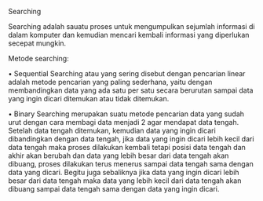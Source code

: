 Searching

Searching adalah sauatu proses untuk mengumpulkan sejumlah informasi di dalam komputer dan kemudian mencari kembali informasi yang diperlukan secepat mungkin.

Metode searching:

•	Sequential Searching atau yang sering disebut dengan pencarian linear adalah metode pencarian yang paling sederhana, yaitu dengan membandingkan data yang ada satu per satu secara berurutan sampai data yang ingin dicari ditemukan atau tidak ditemukan. 

•	Binary Searching merupakan suatu metode pencarian data yang sudah urut dengan cara membagi data menjadi 2 agar mendapat data tengah. Setelah data tengah ditemukan, kemudian data yang ingin dicari dibandingkan dengan data tengah, jika data yang ingin dicari lebih kecil dari data tengah maka proses dilakukan kembali tetapi posisi data tengah dan akhir akan berubah dan data yang lebih besar dari data tengah akan dibuang, proses dilakukan terus menerus sampai data tengah sama dengan data yang dicari. Begitu juga sebaliknya jika data yang ingin dicari lebih besar dari data tengah maka data yang lebih kecil dari data tengah akan dibuang sampai data tengah sama dengan data yang ingin dicari.

